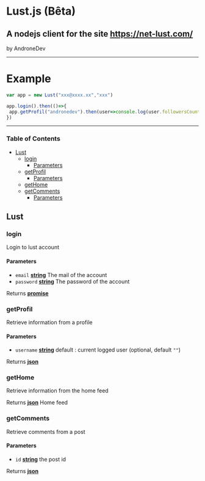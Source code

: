 # Lust.js (Bêta)
## A nodejs client for the site https://net-lust.com/
by AndroneDev

<hr/>

# Example 

```js
var app = new Lust("xxx@xxxx.xx","xxx")

app.login().then(()=>{
 app.getProfil("andronedev").then(user=>console.log(user.followersCount)) //displays the number of subscribers
})
```
<hr/>
<!-- Generated by documentation.js. Update this documentation by updating the source code. -->

### Table of Contents

-   [Lust](#lust)
    -   [login](#login)
        -   [Parameters](#parameters)
    -   [getProfil](#getprofil)
        -   [Parameters](#parameters-1)
    -   [getHome](#gethome)
    -   [getComments](#getcomments)
        -   [Parameters](#parameters-2)

## Lust

### login

Login to lust account

#### Parameters

-   `email` **[string](https://developer.mozilla.org/docs/Web/JavaScript/Reference/Global_Objects/String)** The mail of the account
-   `password` **[string](https://developer.mozilla.org/docs/Web/JavaScript/Reference/Global_Objects/String)** The password of the account

Returns **[promise](https://developer.mozilla.org/docs/Web/JavaScript/Reference/Global_Objects/Promise)** 

### getProfil

Retrieve information from a profile

#### Parameters

-   `username` **[string](https://developer.mozilla.org/docs/Web/JavaScript/Reference/Global_Objects/String)** default : current logged user (optional, default `""`)

Returns **[json](https://developer.mozilla.org/docs/Web/JavaScript/Reference/Global_Objects/JSON)** 

### getHome

Retrieve information from the home feed

Returns **[json](https://developer.mozilla.org/docs/Web/JavaScript/Reference/Global_Objects/JSON)** Home feed

### getComments

Retrieve comments from a post

#### Parameters

-   `id` **[string](https://developer.mozilla.org/docs/Web/JavaScript/Reference/Global_Objects/String)** the post id

Returns **[json](https://developer.mozilla.org/docs/Web/JavaScript/Reference/Global_Objects/JSON)** 
